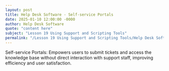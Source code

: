```yaml
---
layout: post
title: Help Desk Software - Self-service Portals
date: 2025-01-10 12:00:00 -0000
author: Help Desk Software
quote: "content here"
subject: "Lesson 19 Using Support and Scripting Tools"
permalink: "/Lesson 19 Using Support and Scripting Tools/Help Desk Software/Help Desk Software - Self-service Portals"
---
```


Self-service Portals: Empowers users to submit tickets and access the knowledge base without direct interaction with support staff, improving efficiency and user satisfaction.
